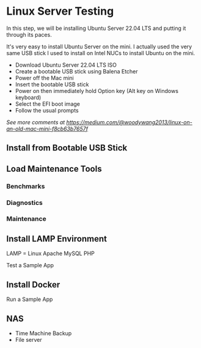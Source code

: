 # Linux Server Testing
In this step, we will be installing Ubuntu Server 22.04 LTS and putting it through its paces.

It's very easy to install Ubuntu Server on the mini. I actually used the very same USB stick I used to install on Intel NUCs to install Ubuntu on the mini.
- Download Ubuntu Server 22.04 LTS ISO
- Create a bootable USB stick using Balena Etcher
- Power off the Mac mini
- Insert the bootable USB stick
- Power on then immediately hold Option key (Alt key on Windows keyboard)
- Select the EFI boot image
- Follow the usual prompts

*See more comments at https://medium.com/@woodywang2013/linux-on-an-old-mac-mini-f8cb63b7657f*

## Install from Bootable USB Stick

## Load Maintenance Tools

### Benchmarks

### Diagnostics

### Maintenance

## Install LAMP Environment
LAMP = Linux Apache MySQL PHP

Test a Sample App

## Install Docker
 Run a Sample App

## NAS
- Time Machine Backup
- File server
